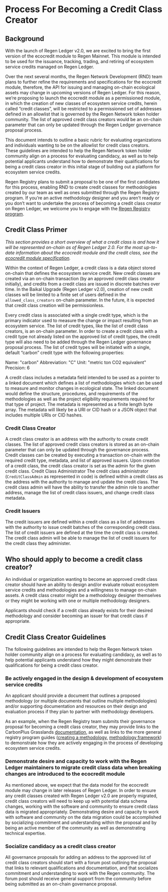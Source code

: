 # Process For Becoming a Credit Class Creator

## Background

With the launch of Regen Ledger v2.0, we are excited to bring the first version of the ecocredit module to Regen Mainnet. This module is intended to be used for the issuance, tracking, trading, and retiring of ecosystem service credits managed on Regen Ledger.

Over the next several months, the Regen Network Development (RND) team plans to further refine the requirements and specifications for the ecocredit module, therefore, the API for issuing and managing on-chain ecological assets may change in upcoming versions of Regen Ledger. For this reason, we’re proposing to launch the ecocredit module as a permissioned module, in which the creation of new classes of ecosystem service credits, herein called “credit classes”, will be restricted to a permissioned set of addresses defined in an allowlist that is governed by the Regen Network token holder community. The list of approved credit class creators would be an on-chain parameter that can only be updated through the Regen Ledger governance proposal process.

This document intends to outline a basic rubric for evaluating organizations and individuals wanting to be on the allowlist for credit class creators. These guidelines are intended to help the Regen Network token holder community align on a process for evaluating candidacy, as well as to help potential applicants understand how to demonstrate their qualifications for being a credit class creator in this initial stage of building out a platform for ecosystem service credits.

Regen Registry plans to submit a proposal to be one of the first candidates for this process, enabling RND to create credit classes for methodologies created by our team as well as ones submitted through the Regen Registry program. If you’re an active methodology designer and you aren’t ready or you don’t want to undertake the process of becoming a credit class creator on Regen Ledger, we welcome you to engage with the [Regen Registry program](https://registry.regen.network/create-methodology). 

## Credit Class Primer

*This section provides a short overview of what a credit class is and how it will be represented on-chain as of Regen Ledger 2.0. For the most up-to-date information about the ecocredit module and the credit class, see the [ecocredit module specification](https://docs.regen.network/modules/ecocredit/).*

Within the context of Regen Ledger, a credit class is a data object stored on-chain that defines the ecosystem service credit. New credit classes are created via an on-chain transaction (by an approved credit class creator initially), and credits from a credit class are issued in discrete batches over time. In the Baikal Upgrade (Regen Ledger v2.0), creation of new credit classes will be limited to a finite set of users defined in the `allowed_class_creators` on-chain parameter. In the future, it is expected that credit class creation will be permissionless.

Every credit class is associated with a single credit type, which is the primary indicator used to measure the change or impact resulting from an ecosystem service. The list of credit types, like the list of credit class creators, is an on-chain parameter. In order to create a credit class with a credit type not already listed on the approved list of credit types, the credit type will also need to be added through the Regen Ledger governance proposal process. The list of credit types will be initiated with a single, default “carbon” credit type with the following properties:

Name: "carbon"
Abbreviation: "C"
Unit: "metric ton CO2 equivalent"
Precision: 6

A credit class includes a metadata field intended to be used as a pointer to a linked document which defines a list of methodologies which can be used to measure and monitor changes in ecological state. The linked document would define the structure, procedures, and requirements of the methodologies as well as the project eligibility requirements required for that type of project. The metadata is represented as a finite length byte array. The metadata will likely be a URI or CID hash or a JSON object that includes multiple URIs or CID hashes.

### Credit Class Creator

A credit class creator is an address with the authority to create credit classes. The list of approved credit class creators is stored as an on-chain parameter that can only be updated through the governance process. Credit classes can be created by executing a transaction on-chain with the required credit type, metadata, and list of approved issuers. Upon creation of a credit class, the credit class creator is set as the admin for the given credit class.
Credit Class Administrator
The credit class administrator (`CreditClassAdmin` as represented in code) is defined within a credit class as the address with the authority to manage and update the credit class. The credit class admin will have the ability to transfer the admin role to another address, manage the list of credit class issuers, and change credit class metadata.

### Credit Issuers

The credit issuers are defined within a credit class as a list of addresses with the authority to issue credit batches of the corresponding credit class. The list of credit issuers are defined at the time the credit class is created. The credit class admin will be able to manage the list of credit issuers for the credit class they administer.

## Who should apply to become a credit class creator?

An individual or organization wanting to become an approved credit class creator should have an ability to design and/or evaluate robust ecosystem service credits and methodologies and a willingness to manage on-chain assets. A credit class creator might be a methodology designer themselves or they might be working with one or multiple methodology designers.

Applicants should check if a credit class already exists for their desired methodology and consider becoming an issuer for that credit class if appropriate.

## Credit Class Creator Guidelines

The following guidelines are intended to help the Regen Network token holder community align on a process for evaluating candidacy, as well as to help potential applicants understand how they might demonstrate their qualifications for being a credit class creator.

### Be actively engaged in the design & development of ecosystem service credits

An applicant should provide a document that outlines a proposed methodology (or multiple documents that outline multiple methodologies) and/or supporting documentation and resources on their design and evaluation process if they plan to partner with methodology developers.

As an example, when the Regen Registry team submits their governance proposal for becoming a credit class creator, they may provide links to the CarbonPlus Grasslands [documentation](https://regen-registry.s3.amazonaws.com/Methodology+for+GHG+and+Co-Benefits+in+Grazing+Systems.pdf), as well as links to the more general registry program guides ([creating a methodology](https://regen-registry.s3.amazonaws.com/process-for-creating-a-methodology.pdf), [methodology framework](https://docs.google.com/document/u/2/d/1ccQRkhc5fDv1qTtlh7EEJ6eZsJ4IqtbU0Cwd_lwiI5A/edit)) to demonstrate how they are actively engaging in the process of developing ecosystem service credits.

### Demonstrate desire and capacity to work with the Regen Ledger maintainers to migrate credit class data when breaking changes are introduced to the ecocredit module

As mentioned above, we expect that the data model for the ecocredit module may change in later releases of Regen Ledger. In order to ensure any credit classes created with Regen Ledger v2.0 are properly migrated, credit class creators will need to keep up with potential data schema changes, working with the software and community to ensure credit class data is migrated appropriately. Demonstrating desire and capacity to work with software and community on the data migration could be accomplished by socializing commitment and understanding within the proposal and by being an active member of the community as well as demonstrating technical expertise.

### Socialize candidacy as a credit class creator

All governance proposals for adding an address to the approved list of credit class creators should start with a forum post outlining the proposal that links to relevant qualifications and documentation, and that socializes commitment and understanding to work with the Regen community. The forum post should receive general support from the community before being submitted as an on-chain governance proposal.
